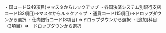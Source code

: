 ・国コード(249項目)⇒マスタからルックアップ
・各国決済システム別銀行支店コード(32項目)⇒マスタからルックアップ
・通貨コード(15項目)⇒ドロップダウンから選択
・仕向銀行コード(3項目) ⇒ドロップダウンから選択
・[追加]科目（2項目）⇒　ドロップダウンから選択　



